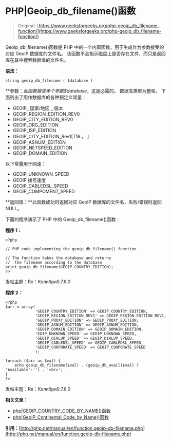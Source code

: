 # PHP|Geoip_db_filename()函数

> Original: [https://www.geeksforgeeks.org/php-geoip_db_filename-function/](https://www.geeksforgeeks.org/php-geoip_db_filename-function/)

Geoip_db_filename()函数是 PHP 中的一个内置函数，用于生成作为参数接受的对应 GeoIP 数据库的文件名。 该函数不会指示磁盘上是否存在文件，而只是返回库在其中搜索数据库的文件名。

**语法：**

```
string geoip_db_filename ( $database )
```

**参数：**此函数接受单个参数*$database*，这是必需的。 数据库类型为整型。 下面列出了用作数据库的各种预定义常量：

*   GEOIP_ 国家/地区 _ 版本
*   GEOIP_REGION_EDITION_REV0
*   GEOIP_CITY_EDITION_REV0
*   GEOIP_ORG_EDITION
*   GEOIP_ISP_EDITION
*   GEOIP_CITY_EDITION_Rev1[T16.。 ]
*   GEOIP_ASNUM_EDITION
*   GEOIP_NETSPEED_EDITION
*   GEOIP_DOMAIN_EDITION

以下常量用于网速：

*   GEOIP_UNKNOWN_SPEED
*   GEOIP 拨号速度
*   GEOIP_CABLEDSL_SPEED
*   GEOIP_COMPOMENT_SPEED

**返回值：**此函数成功时返回对应 GeoIP 数据库的文件名，失败/错误时返回 NULL。

下面的程序演示了 PHP 中的 Geoip_db_filename()函数：

**程序 1：**

```
<?php

// PHP code implementing the geoip_db_filename() function 

// The function takes the database and returns
//  the filename according to the database
print geoip_db_filename(GEOIP_COUNTRY_EDITION);
?>
```

发帖主题：Re：Колибри0.7.8.0

**程序 2：**

```
<?php
$arr = array(
             'GEOIP_COUNTRY_EDITION' => GEOIP_COUNTRY_EDITION,
             'GEOIP_REGION_EDITION_REV1' => GEOIP_REGION_EDITION_REV1,
             'GEOIP_PROXY_EDITION' => GEOIP_PROXY_EDITION,
             'GEOIP_ASNUM_EDITION' => GEOIP_ASNUM_EDITION,
             'GEOIP_DOMAIN_EDITION' => GEOIP_DOMAIN_EDITION,
             'EOIP_UNKNOWN_SPEED' => GEOIP_UNKNOWN_SPEED,
             'GEOIP_DIALUP_SPEED' => GEOIP_DIALUP_SPEED,
             'GEOIP_CABLEDSL_SPEED' => GEOIP_CABLEDSL_SPEED,
             'GEOIP_CORPORATE_SPEED' => GEOIP_CORPORATE_SPEED
             );

foreach ($arr as $val) {
    echo geoip_db_filename($val) . (geoip_db_avail($val) ? 'Available':'') . '<br>';
}
?>
```

发帖主题：Re：Колибри0.7.8.0

**相关文章：**

*   [php|GEOIP_COUNTRY_CODE_BY_NAME()函数](https://www.geeksforgeeks.org/php-geoip_country_code_by_name-function/)
*   [php|GeoIP_Continental_Code_by_Name()函数](https://www.geeksforgeeks.org/php-geoip_continent_code_by_name-function/)

**引用：**[http://php.net/manual/en/function.geoip-db-filename.php](http://php.net/manual/en/function.geoip-db-filename.php)